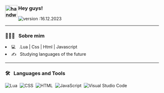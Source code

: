 ### <img alt="handwavegif" src="https://user-images.githubusercontent.com/39513876/112366216-8cfe7400-8cfe-11eb-8116-7d3dbae20e97.gif" width='40' align="left"/> Hey guys!
![version :16.12.2023](https://img.shields.io/badge/version-16.12.2023-informational) &nbsp;

* * *


### 👨🏻‍💻 &nbsp; **Sobre mim**
<li>
  💻 &nbsp; .Lua | Css | Html | Javascript
</li>
<li>
  ✍️ &nbsp; Studying languages ​​of the future
</li>

* * *


### 🛠 &nbsp; **Languages and Tools**

![Lua](https://img.shields.io/badge/-Lua-05122A?style=flat&logo=lua)&nbsp;
![CSS](https://img.shields.io/badge/-CSS-05122A?style=flat&logo=CSS3&logoColor=1572B6)&nbsp;
![HTML](https://img.shields.io/badge/-HTML-05122A?style=flat&logo=HTML5)&nbsp;
![JavaScript](https://img.shields.io/badge/-JavaScript-05122A?style=flat&logo=javascript)&nbsp;
![Visual Studio Code](https://img.shields.io/badge/-Visual%20Studio%20Code-05122A?style=flat&logo=visual-studio-code&logoColor=007ACC)&nbsp;
